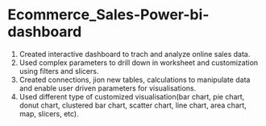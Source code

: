 # Ecommerce_Sales-Power-bi-dashboard

1. Created interactive dashboard to trach and analyze online sales data.
2. Used complex parameters to drill down in worksheet and customization using filters and slicers.
3. Created connections, jion new tables, calculations to manipulate data and enable user driven parameters for visualisations.
4. Used different type of customized visualisation(bar chart, pie chart, donut chart, clustered bar chart, scatter chart, line chart, area chart, map, slicers, etc). 
